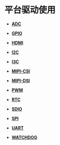 # 平台驱动使用<a name="ZH-CN_TOPIC_0000001111199424"></a>

-   **[ADC](driver-platform-adc-des.md)**  

-   **[GPIO](driver-platform-gpio-des.md)**  

-   **[HDMI](driver-platform-hdmi-des.md)**  

-   **[I2C](driver-platform-i2c-des.md)**  

-   **[I3C](driver-platform-i3c-des.md)**  

-   **[MIPI-CSI](driver-platform-mipicsi-des.md)**  

-   **[MIPI-DSI](driver-platform-mipidsi-des.md)**  

-   **[PWM](driver-platform-pwm-des.md)**  

-   **[RTC](driver-platform-rtc-des.md)**  

-   **[SDIO](driver-platform-sdio-des.md)**  

-   **[SPI](driver-platform-spi-des.md)**  

-   **[UART](driver-platform-uart-des.md)**  

-   **[WATCHDOG](driver-platform-watchdog-des.md)**  
